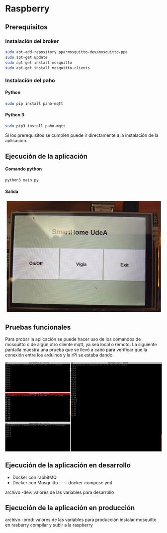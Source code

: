 # Raspberry #

## Prerequisitos ##

### Instalación del broker ###

```bash
sudo apt-add-repository ppa:mosquitto-dev/mosquitto-ppa
sudo apt-get update
sudo apt-get install mosquitto
sudo apt-get install mosquitto-clients
```

### Instalación del paho ###

#### Python ####

```bash
sudo pip install paho-mqtt
```

#### Python 3 ####

```bash
sudo pip3 install paho-mqtt
```

Si los prerequisitos se cumplen puede ir directamente a la instalación de la aplicación.

## Ejecución de la aplicación ##

#### Comando python ####

```bash
python3 main.py
```

#### Salida ####

![rasp](gateway_raspberry.jpg)

## Pruebas funcionales ##

Para probar la aplicación se puede hacer uso de los comandos de mosquitto o de algún otro cliente mqtt, ya sea local o 
remoto. La siguiente pantalla muestra una prueba que se llevó a cabo para verificar que la conexión entre los arduinos 
y la rPi se estaba dando.

![debug](debug_con_mosquitto.jpg)


## Ejecución de la aplicación en desarrollo ##
- Docker con rabbitMQ
- Docker con Mosquitto
---- docker-compose.yml

archivo -dev: valores de las variables para desarrollo


## Ejecución de la aplicación en producción ##
archivo -prod: valores de las variables para producción
instalar mosquitto en rasberry 
compilar y subir a la raspberry